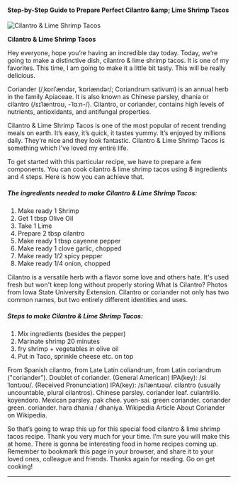             

#### Step-by-Step Guide to Prepare Perfect Cilantro &amp;amp; Lime Shrimp Tacos

![Cilantro &amp; Lime Shrimp Tacos](https://img-global.cpcdn.com/recipes/5686785374945280/751x532cq70/cilantro-lime-shrimp-tacos-recipe-main-photo.jpg)

**Cilantro &amp; Lime Shrimp Tacos**

Hey everyone, hope you’re having an incredible day today. Today, we’re going to make a distinctive dish, cilantro & lime shrimp tacos. It is one of my favorites. This time, I am going to make it a little bit tasty. This will be really delicious.

Coriander (/ˌkɒriˈændər, ˈkɒriændər/; Coriandrum sativum) is an annual herb in the family Apiaceae. It is also known as Chinese parsley, dhania or cilantro (/sɪˈlæntroʊ, -ˈlɑːn-/). Cilantro, or coriander, contains high levels of nutrients, antioxidants, and antifungal properties.

Cilantro & Lime Shrimp Tacos is one of the most popular of recent trending meals on earth. It’s easy, it’s quick, it tastes yummy. It’s enjoyed by millions daily. They’re nice and they look fantastic. Cilantro & Lime Shrimp Tacos is something which I’ve loved my entire life.

To get started with this particular recipe, we have to prepare a few components. You can cook cilantro & lime shrimp tacos using 8 ingredients and 4 steps. Here is how you can achieve that.

##### The ingredients needed to make Cilantro & Lime Shrimp Tacos:

1.  Make ready 1 Shrimp
2.  Get 1 tbsp Olive Oil
3.  Take 1 Lime
4.  Prepare 2 tbsp cilantro
5.  Make ready 1 tbsp cayenne pepper
6.  Make ready 1 clove garlic, chopped
7.  Make ready 1/2 spicy pepper
8.  Make ready 1/4 onion, chopped

Cilantro is a versatile herb with a flavor some love and others hate. It's used fresh but won't keep long without properly storing What Is Cilantro? Photos from Iowa State University Extension. Cilantro or coriander not only has two common names, but two entirely different identities and uses.

##### Steps to make Cilantro & Lime Shrimp Tacos:

1.  Mix ingredients (besides the pepper)
2.  Marinate shrimp 20 minutes
3.  fry shrimp + vegetables in olive oil
4.  Put in Taco, sprinkle cheese etc. on top

From Spanish cilantro, from Late Latin coliandrum, from Latin coriandrum ("coriander"). Doublet of coriander. (General American) IPA(key): /siˈlɑntɹoʊ/. (Received Pronunciation) IPA(key): /siˈlæntɹəʊ/. cilantro (usually uncountable, plural cilantros). Chinese parsley. coriander leaf. culantrillo. koyendoro. Mexican parsley. pak chee. yuen-sai. green coriander. coriander green. coriander. hara dhania / dhaniya. Wikipedia Article About Coriander on Wikipedia.

So that’s going to wrap this up for this special food cilantro & lime shrimp tacos recipe. Thank you very much for your time. I’m sure you will make this at home. There is gonna be interesting food in home recipes coming up. Remember to bookmark this page in your browser, and share it to your loved ones, colleague and friends. Thanks again for reading. Go on get cooking!

* * *